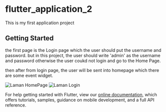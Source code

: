 # flutter_application_2

This is my first application project

## Getting Started

the first page is the Login page which the user should put the username and password. but in this project, the user should write 'admin' as the username and password otherwise the user coukd not login and go to the Home Page.

then after from login page, the user will be sent into homepage which there are some event widget.

![Laman HomePage](https://user-images.githubusercontent.com/88434658/129011025-7477a14b-b07e-4f4b-922f-f1b2c05babe6.PNG)
![Laman Login](https://user-images.githubusercontent.com/88434658/129011031-820942aa-f869-4ecd-9984-8b046cdecd44.PNG)


For help getting started with Flutter, view our
[online documentation](https://flutter.dev/docs), which offers tutorials,
samples, guidance on mobile development, and a full API reference.
